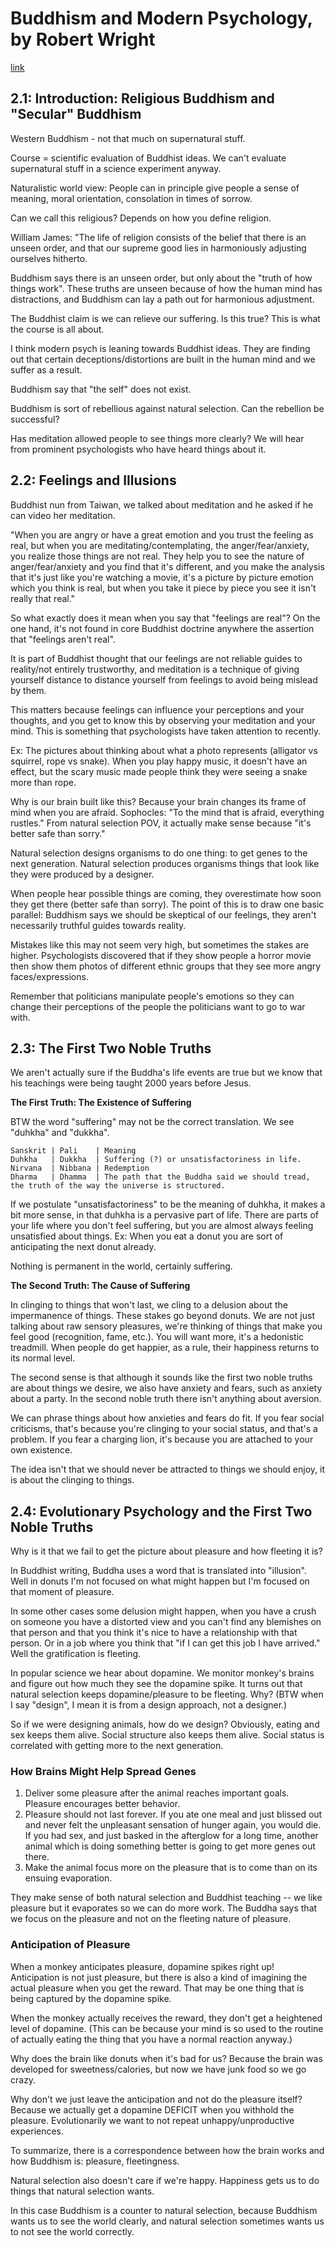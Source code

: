 # Buddhism and Modern Psychology, by Robert Wright
[link](https://www.coursera.org/course/psychbuddhism)

## 2.1: Introduction: Religious Buddhism and "Secular" Buddhism

Western Buddhism - not that much on supernatural stuff.

Course = scientific evaluation of Buddhist ideas. We can't evaluate supernatural stuff in a science experiment anyway.

Naturalistic world view: People can in principle give people a sense of meaning, moral orientation, consolation in times of sorrow.

Can we call this religious? Depends on how you define religion.

William James: "The life of religion consists of the belief that there is an unseen order, and that our supreme good lies in harmoniously adjusting ourselves hitherto.

Buddhism says there is an unseen order, but only about the "truth of how things work". These truths are unseen because of how the human mind has distractions, and Buddhism can lay a path out for harmonious adjustment.

The Buddhist claim is we can relieve our suffering. Is this true? This is what the course is all about.

I think modern psych is leaning towards Buddhist ideas. They are finding out that certain deceptions/distortions are built in the human mind and we suffer as a result.

Buddhism say that "the self" does not exist.

Buddhism is sort of rebellious against natural selection. Can the rebellion be successful?

Has meditation allowed people to see things more clearly? We will hear from prominent psychologists who have heard things about it.

## 2.2: Feelings and Illusions

Buddhist nun from Taiwan, we talked about meditation and he asked if he can video her meditation.

"When you are angry or have a great emotion and you trust the feeling as real, but when you are meditating/contemplating, the anger/fear/anxiety, you realize those things are not real. They help you to see the nature of anger/fear/anxiety and you find that it's different, and you make the analysis that it's just like you're watching a movie, it's a picture by picture emotion which you think is real, but when you take it piece by piece you see it isn't really that real."

So what exactly does it mean when you say that "feelings are real"? On the one hand, it's not found in core Buddhist doctrine anywhere the assertion that "feelings aren't real".

It is part of Buddhist thought that our feelings are not reliable guides to reality/not entirely trustworthy, and meditation is a technique of giving yourself distance to distance yourself from feelings to avoid being mislead by them.

This matters because feelings can influence your perceptions and your thoughts, and you get to know this by observing your meditation and your mind. This is something that psychologists have taken attention to recently.

Ex: The pictures about thinking about what a photo represents (alligator vs squirrel, rope vs snake). When you play happy music, it doesn't have an effect, but the scary music made people think they were seeing a snake more than rope.

Why is our brain built like this? Because your brain changes its frame of mind when you are afraid. Sophocles: "To the mind that is afraid, everything rustles." From natural selection POV, it actually make sense because "it's better safe than sorry."

Natural selection designs organisms to do one thing: to get genes to the next generation. Natural selection produces organisms things that look like they were produced by a designer.

When people hear possible things are coming, they overestimate how soon they get there (better safe than sorry). The point of this is to draw one basic parallel: Buddhism says we should be skeptical of our feelings, they aren't necessarily truthful guides towards reality.

Mistakes like this may not seem very high, but sometimes the stakes are higher. Psychologists discovered that if they show people a horror movie then show them photos of different ethnic groups that they see more angry faces/expressions.

Remember that politicians manipulate people's emotions so they can change their perceptions of the people the politicians want to go to war with.

## 2.3: The First Two Noble Truths

We aren't actually sure if the Buddha's life events are true but we know that his teachings were being taught 2000 years before Jesus.

**The First Truth: The Existence of Suffering**

BTW the word "suffering" may not be the correct translation. We see "duhkha" and "dukkha".

    Sanskrit | Pali    | Meaning
    Duhkha   | Dukkha  | Suffering (?) or unsatisfactoriness in life.
    Nirvana  | Nibbana | Redemption
    Dharma   | Dhamma  | The path that the Buddha said we should tread, the truth of the way the universe is structured.

If we postulate "unsatisfactoriness" to be the meaning of duhkha, it makes a bit more sense, in that duhkha is a pervasive part of life. There are parts of your life where you don't feel suffering, but you are almost always feeling unsatisfied about things. Ex: When you eat a donut you are sort of anticipating the next donut already.

Nothing is permanent in the world, certainly suffering.

**The Second Truth: The Cause of Suffering**

In clinging to things that won't last, we cling to a delusion about the impermanence of things. These stakes go beyond donuts. We are not just talking about raw sensory pleasures, we're thinking of things that make you feel good (recognition, fame, etc.). You will want more, it's a hedonistic treadmill. When people do get happier, as a rule, their happiness returns to its normal level.

The second sense is that although it sounds like the first two noble truths are about things we desire, we also have anxiety and fears, such as anxiety about a party. In the second noble truth there isn't anything about aversion.

We can phrase things about how anxieties and fears do fit. If you fear social criticisms, that's because you're clinging to your social status, and that's a problem. If you fear a charging lion, it's because you are attached to your own existence.

The idea isn't that we should never be attracted to things we should enjoy, it is about the clinging to things.

## 2.4: Evolutionary Psychology and the First Two Noble Truths

Why is it that we fail to get the picture about pleasure and how fleeting it is?

In Buddhist writing, Buddha uses a word that is translated into "illusion". Well in donuts I'm not focused on what might happen but I'm focused on that moment of pleasure.

In some other cases some delusion might happen, when you have a crush on someone you have a distorted view and you can't find any blemishes on that person and that you think it's nice to have a relationship with that person. Or in a job where you think that "if I can get this job I have arrived." Well the gratification is fleeting.

In popular science we hear about dopamine. We monitor monkey's brains and figure out how much they see the dopamine spike. It turns out that natural selection keeps dopamine/pleasure to be fleeting. Why? (BTW when I say "design", I mean it is from a design approach, not a designer.)

So if we were designing animals, how do we design? Obviously, eating and sex keeps them alive. Social structure also keeps them alive. Social status is correlated with getting more to the next generation.

### How Brains Might Help Spread Genes

1. Deliver some pleasure after the animal reaches important goals. Pleasure encourages better behavior.
2. Pleasure should not last forever. If you ate one meal and just blissed out and never felt the unpleasant sensation of hunger again, you would die. If you had sex, and just basked in the afterglow for a long time, another animal which is doing something better is going to get more genes out there.
3. Make the animal focus more on the pleasure that is to come than on its ensuing evaporation.

They make sense of both natural selection and Buddhist teaching -- we like pleasure but it evaporates so we can do more work. The Buddha says that we focus on the pleasure and not on the fleeting nature of pleasure.

### Anticipation of Pleasure

When a monkey anticipates pleasure, dopamine spikes right up! Anticipation is not just pleasure, but there is also a kind of imagining the actual pleasure when you get the reward. That may be one thing that is being captured by the dopamine spike.

When the monkey actually receives the reward, they don't get a heightened level of dopamine. (This can be because your mind is so used to the routine of actually eating the thing that you have a normal reaction anyway.)

Why does the brain like donuts when it's bad for us? Because the brain was developed for sweetness/calories, but now we have junk food so we go crazy.

Why don't we just leave the anticipation and not do the pleasure itself? Because we actually get a dopamine DEFICIT when you withhold the pleasure. Evolutionarily we want to not repeat unhappy/unproductive experiences.

To summarize, there is a correspondence between how the brain works and how Buddhism is: pleasure, fleetingness.

Natural selection also doesn't care if we're happy. Happiness gets us to do things that natural selection wants.

In this case Buddhism is a counter to natural selection, because Buddhism wants us to see the world clearly, and natural selection sometimes wants us to not see the world correctly.

